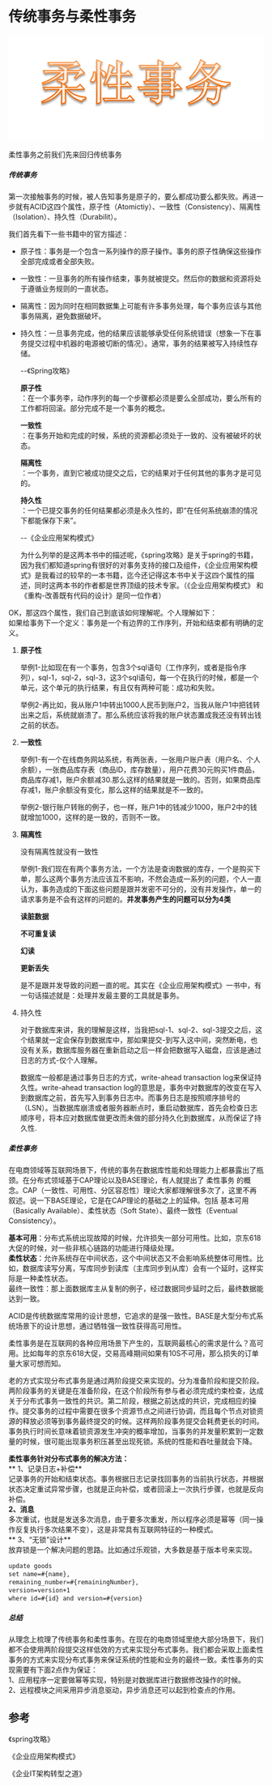 # 传统事务与柔性事务

![](/static/image/4098122-b2201aecff0ac46f.webp)

柔性事务之前我们先来回归传统事务

##### 传统事务

第一次接触事务的时候，被人告知事务是原子的，要么都成功要么都失败。再进一步就有ACID这四个属性，原子性（Atomictiy）、一致性（Consistency）、隔离性（Isolation）、持久性（Durabilit）。

我们首先看下一些书籍中的官方描述：

* 原子性：事务是一个包含一系列操作的原子操作。事务的原子性确保这些操作全部完成或者全部失败。
* 一致性：一旦事务的所有操作结束，事务就被提交。然后你的数据和资源将处于遵循业务规则的一直状态。
* 隔离性：因为同时在相同数据集上可能有许多事务处理，每个事务应该与其他事务隔离，避免数据破坏。
* 持久性：一旦事务完成，他的结果应该能够承受任何系统错误（想象一下在事务提交过程中机器的电源被切断的情况）。通常，事务的结果被写入持续性存储。

  --《Spring攻略》

  **原子性**  
  ：在一个事务李，动作序列的每一个步骤都必须是要么全部成功，要么所有的工作都将回滚。部分完成不是一个事务的概念。

  **一致性**  
  ：在事务开始和完成的时候，系统的资源都必须处于一致的、没有被破坏的状态。

  **隔离性**  
  ：一个事务，直到它被成功提交之后，它的结果对于任何其他的事务才是可见的。

  **持久性**  
  ：一个已提交事务的任何结果都必须是永久性的，即“在任何系统崩溃的情况下都能保存下来”。

  --《企业应用架构模式》

  为什么列举的是这两本书中的描述呢，《spring攻略》是关于spring的书籍，因为我们都知道spring有很好的对事务支持的接口及组件，《企业应用架构模式》是我看过的较早的一本书籍，迄今还记得这本书中关于这四个属性的描述，同时这两本书的作者都是世界顶级的技术专家。（《企业应用架构模式》 和《重构-改善既有代码的设计》是同一位作者）

OK，那这四个属性，我们自己到底该如何理解呢。个人理解如下：  
 如果给事务下一个定义：事务是一个有边界的工作序列，开始和结束都有明确的定义。

1. **原子性**

   举例1-比如现在有一个事务，包含3个sql语句（工作序列，或者是指令序列），sql-1，sql-2，sql-3，这3个sql语句，每一个在执行的时候，都是一个单元，这个单元的执行结果，有且仅有两种可能：成功和失败。

   举例2-再比如，我从账户1中转出1000人民币到账户2，当我从账户1中把钱转出来之后，系统就崩溃了。那么系统应该将我的账户状态置成我还没有转出钱之前的状态。

2. **一致性**

   举例1-有一个在线商务网站系统，有两张表，一张用户账户表（用户名、个人余额），一张商品库存表（商品ID，库存数量），用户花费30元购买1件商品，商品库存减1，账户余额减30.那么这样的结果就是一致的。否则，如果商品库存减1，账户余额没有变化，那么这样的结果就是不一致的。

   举例2-银行账户转账的例子，也一样，账户1中的钱减少1000，账户2中的钱就增加1000，这样的是一致的，否则不一致。

3. **隔离性**

   没有隔离性就没有一致性

   举例1-我们现在有两个事务方法，一个方法是查询数据的库存，一个是购买下单，那么这两个事务方法应该互不影响，不然会造成一系列的问题，个人一直认为，事务造成的下面这些问题是跟并发密不可分的，没有并发操作，单一的请求事务是不会有这样的问题的。**并发事务产生的问题可以分为4类**

   **读脏数据**

   **不可重复读**

   **幻读**

   **更新丢失**

   是不是跟并发导致的问题一直的呢。其实在《企业应用架构模式》一书中，有一句话描述就是：处理并发最主要的工具就是事务。

4. 持久性

   对于数据库来讲，我的理解是这样，当我把sql-1、sql-2、sql-3提交之后，这个结果就一定会保存到数据库中，那如果提交-到写入这中间，突然断电，也没有关系，数据库服务器在重新启动之后一样会把数据写入磁盘，应该是通过日志的方式-仅个人理解。

   数据库一般都是通过事务日志的方式，write-ahead transaction log来保证持久性。write-ahead transaction log的意思是，事务中对数据库的改变在写入到数据库之前，首先写入到事务日志中。而事务日志是按照顺序排号的（LSN）。当数据库崩溃或者服务器断点时，重启动数据库，首先会检查日志顺序号，将本应对数据库做更改而未做的部分持久化到数据库，从而保证了持久性.

##### 柔性事务

在电商领域等互联网场景下，传统的事务在数据库性能和处理能力上都暴露出了瓶颈。在分布式领域基于CAP理论以及BASE理论，有人就提出了 柔性事务 的概念。CAP（一致性、可用性、分区容忍性）理论大家都理解很多次了，这里不再叙述。说一下BASE理论，它是在CAP理论的基础之上的延伸。包括 基本可用（Basically Available）、柔性状态（Soft State）、最终一致性（Eventual Consistency）。

**基本可用**：分布式系统出现故障的时候，允许损失一部分可用性。比如，京东618大促的时候，对一些非核心链路的功能进行降级处理。  
**柔性状态**：允许系统存在中间状态，这个中间状态又不会影响系统整体可用性。比如，数据库读写分离，写库同步到读库（主库同步到从库）会有一个延时，这样实际是一种柔性状态。  
 最终一致性：那上面数据库主从复制的例子，经过数据同步延时之后，最终数据能达到一致。

ACID是传统数据库常用的设计思想，它追求的是强一致性。BASE是大型分布式系统场景下的设计思想，通过牺牲强一致性获得高可用性。

柔性事务是在互联网的各种应用场景下产生的，互联网最核心的需求是什么？高可用。比如每年的京东618大促，交易高峰期间如果有10S不可用，那么损失的订单量大家可想而知。

老的方式实现分布式事务是通过两阶段提交来实现的。分为准备阶段和提交阶段。两阶段事务的关键是在准备阶段，在这个阶段所有参与者必须完成约束检查，达成关于分布式事务一致性的共识。第二阶段，根据之前达成的共识，完成相应的操作。提交事务的过程中需要在很多个资源节点之间进行协调，而且每个节点对锁资源的释放必须等到事务最终提交的时候。这样两阶段事务提交会耗费更长的时间。事务执行时间长意味着锁资源发生冲突的概率增加，当事务的并发量积累到一定数量的时候，很可能出现事务积压甚至出现死锁。系统的性能和吞吐量就会下降。

**柔性事务针对分布式事务的解决方法：**  
** 1、记录日志+补偿**  
 记录事务的开始和结束状态。事务根据日志记录找回事务的当前执行状态，并根据状态决定重试异常步骤，也就是正向补偿，或者回滚上一次执行步骤，也就是反向补偿。  
 **2、消息**  
 多次重试，也就是发送多次消息，由于要多次重发，所以程序必须是幂等（同一操作反复执行多次结果不变），这是非常具有互联网特征的一种模式。  
** 3、“无锁”设计**  
 放弃锁是一个解决问题的思路。比如通过乐观锁，大多数是基于版本号来实现。

```
update goods
set name=#{name},
remaining_number=#{remainingNumber},
version=version+1
where id=#{id} and version=#{version}
```

##### 总结

从理念上梳理了传统事务和柔性事务。在现在的电商领域里绝大部分场景下，我们都不会使用两阶段提交这样低效的方式来实现分布式事务。我们都会采取上面柔性事务的方式来实现分布式事务来保证系统的性能和业务的最终一致。柔性事务的实现需要有下面2点作为保证：  
 1、应用程序一定要做幂等实现，特别是对数据库进行数据修改操作的时候。  
 2、远程模块之间采用异步消息驱动，异步消息还可以起到检查点的作用。

## 参考

《spring攻略》

《企业应用架构模式》

《企业IT架构转型之道》


